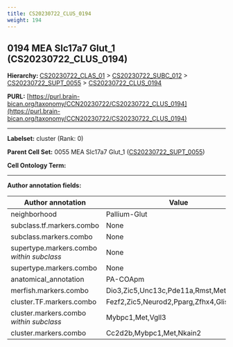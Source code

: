 ```yaml
---
title: CS20230722_CLUS_0194
weight: 194
---
```

## 0194 MEA Slc17a7 Glut_1 (CS20230722_CLUS_0194)
<b>Hierarchy: </b>
[CS20230722_CLAS_01](../CS20230722_CLAS_01) >
[CS20230722_SUBC_012](../CS20230722_SUBC_012) >
[CS20230722_SUPT_0055](../CS20230722_SUPT_0055) >
[CS20230722_CLUS_0194](../CS20230722_CLUS_0194)

**PURL:** [https://purl.brain-bican.org/taxonomy/CCN20230722/CS20230722_CLUS_0194](https://purl.brain-bican.org/taxonomy/CCN20230722/CS20230722_CLUS_0194)

---


**Labelset:** cluster (Rank: 0)

**Parent Cell Set:** 0055 MEA Slc17a7 Glut_1 ([CS20230722_SUPT_0055](../CS20230722_SUPT_0055))



**Cell Ontology Term:** 

[MARKER GENES.]: #


---

[TRANSFERRED ANNOTATIONS.]: #


[AUTHOR ANNOTATION FIELDS.]: #


**Author annotation fields:**

| Author annotation | Value |
|-------------------|-------|
|neighborhood|Pallium-Glut|
|subclass.tf.markers.combo|None|
|subclass.markers.combo|None|
|supertype.markers.combo _within subclass_|None|
|supertype.markers.combo|None|
|anatomical_annotation|PA-COApm|
|merfish.markers.combo|Dio3,Zic5,Unc13c,Pde11a,Rmst,Met,Igfbpl1|
|cluster.TF.markers.combo|Fezf2,Zic5,Neurod2,Pparg,Zfhx4,Glis3|
|cluster.markers.combo _within subclass_|Mybpc1,Met,Vgll3|
|cluster.markers.combo|Cc2d2b,Mybpc1,Met,Nkain2|
